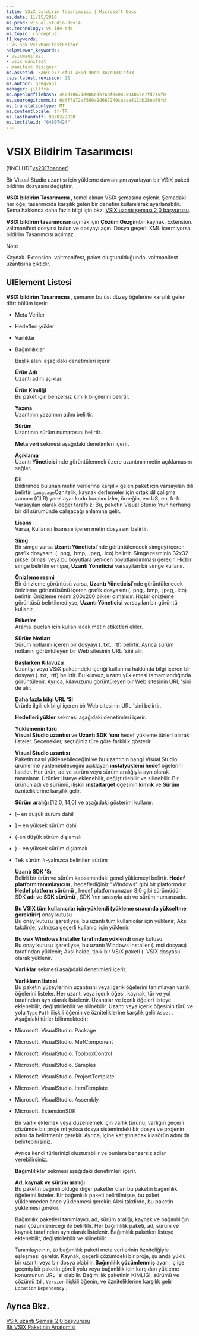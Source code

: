 ```yaml
---
title: VSıX bildirim Tasarımcısı | Microsoft Docs
ms.date: 11/15/2016
ms.prod: visual-studio-dev14
ms.technology: vs-ide-sdk
ms.topic: conceptual
f1_keywords:
- VS.Sdk.VsixManifestEditor
helpviewer_keywords:
- vsixmanifest
- vsix manifest
- manifest designer
ms.assetid: 5a691e77-cf91-430d-90ea-361d9031ef83
caps.latest.revision: 21
ms.author: gregvanl
manager: jillfra
ms.openlocfilehash: 450d306718906c3b76bf05982594045e7fd215f0
ms.sourcegitcommit: 6cfffa72af599a9d667249caaaa411bb28ea69fd
ms.translationtype: MT
ms.contentlocale: tr-TR
ms.lasthandoff: 09/02/2020
ms.locfileid: "64807424"
---
```

# <a name="vsix-manifest-designer"></a>VSIX Bildirim Tasarımcısı
[!INCLUDE[vs2017banner](../includes/vs2017banner.md)]

Bir Visual Studio uzantısı için yükleme davranışını ayarlayan bir VSıX paketi bildirim dosyasını değiştirir.  
  
 **VSIX bildirim Tasarımcısı** , temel alınan VSIX şemasına eşlenir. Şemadaki her öğe, tasarımcıda karşılık gelen bir denetim kullanılarak ayarlanabilir. Şema hakkında daha fazla bilgi için bkz. [VSIX uzantı şeması 2,0 başvurusu](../extensibility/vsix-extension-schema-2-0-reference.md).  
  
 **VSIX bildirim tasarımcısını**açmak için **Çözüm Gezgini**bir kaynak. Extension. valtmanifest dosyası bulun ve dosyayı açın. Dosya geçerli XML içermiyorsa, bildirim Tasarımcısı açılmaz.  
  
> [!NOTE]
> Kaynak. Extension. valtmanifest, paket oluşturulduğunda. valtmanifest uzantısına çıktıdır.  
  
## <a name="uielement-list"></a>UIElement Listesi  
 **VSIX bildirim Tasarımcısı** , şemanın bu üst düzey öğelerine karşılık gelen dört bölüm içerir:  
  
- Meta Veriler  
  
- Hedefleri yükler  
  
- Varlıklar  
  
- Bağımlılıklar  
  
  Başlık alanı aşağıdaki denetimleri içerir.  
  
  **Ürün Adı**  
  Uzantı adını açıklar.  
  
  **Ürün Kimliği**  
  Bu paket için benzersiz kimlik bilgilerini belirtir.  
  
  **Yazma**  
  Uzantının yazarının adını belirtir.  
  
  **Sürüm**  
  Uzantının sürüm numarasını belirtir.  
  
  **Meta veri** sekmesi aşağıdaki denetimleri içerir.  
  
  **Açıklama**  
  Uzantı **Yöneticisi**'nde görüntülenmek üzere uzantının metin açıklamasını sağlar.  
  
  **Dil**  
  Bildirimde bulunan metin verilerine karşılık gelen paket için varsayılan dili belirtir. `Language`Öznitelik, kaynak derlemeler için ortak dil çalışma zamanı (CLR) yerel ayar kodu kuralını izler, örneğin, en-US, en, fr-fr. Varsayılan olarak değer tarafsız; Bu, paketin Visual Studio 'nun herhangi bir dil sürümünde çalışacağı anlamına gelir.  
  
  **Lisans**  
  Varsa, Kullanıcı lisansını içeren metin dosyasını belirtir.  
  
  **Simg**  
  Bir simge varsa **Uzantı Yöneticisi**'nde görüntülenecek simgeyi içeren grafik dosyasını (. png,. bmp,. jpeg,. ico) belirtir. Simge resminin 32x32 piksel olması veya bu boyutlara yeniden boyutlandırılması gerekir. Hiçbir simge belirtilmemişse, **Uzantı Yöneticisi** varsayılan bir simge kullanır.  
  
  **Önizleme resmi**  
  Bir önizleme görüntüsü varsa, **Uzantı Yöneticisi**'nde görüntülenecek önizleme görüntüsünü içeren grafik dosyasını (. png,. bmp,. jpeg,. ico) belirtir. Önizleme resmi 200x200 piksel olmalıdır. Hiçbir önizleme görüntüsü belirtilmediyse, **Uzantı Yöneticisi** varsayılan bir görüntü kullanır.  
  
  **Etiketler**  
  Arama ipuçları için kullanılacak metin etiketleri ekler.  
  
  **Sürüm Notları**  
  Sürüm notlarını içeren bir dosyayı (. txt,. rtf) belirtir. Ayrıca sürüm notlarını görüntüleyen bir Web sitesinin URL 'sini alır.  
  
  **Başlarken Kılavuzu**  
  Uzantıyı veya VSıX paketindeki içeriği kullanma hakkında bilgi içeren bir dosyayı (. txt,. rtf) belirtir. Bu kılavuz, uzantı yüklemesi tamamlandığında görüntülenir. Ayrıca, kılavuzunu görüntüleyen bir Web sitesinin URL 'sini de alır.  
  
  **Daha fazla bilgi URL 'SI**  
  Ürünle ilgili ek bilgi içeren bir Web sitesinin URL 'sini belirtir.  
  
  **Hedefleri yükler** sekmesi aşağıdaki denetimleri içerir.  
  
  **Yüklemenin türü**  
  **Visual Studio uzantısı** ve **Uzantı SDK 'sını** hedef yükleme türleri olarak listeler. Seçenekler, seçtiğiniz türe göre farklılık gösterir.  
  
  **Visual Studio uzantısı**  
  Paketin nasıl yüklenebileceğini ve bu uzantının hangi Visual Studio ürünlerine yüklenebileceğini açıklayan **ınstalyüklemi hedef** öğelerini listeler. Her ürün, ad ve sürüm veya sürüm aralığıyla ayrı olarak tanımlanır.  Ürünler listeye eklenebilir, değiştirilebilir ve silinebilir. Bir ürünün adı ve sürümü, ilişkili **ınstaltarget** öğesinin **kimlik** ve **Sürüm** özniteliklerine karşılık gelir.  
  
  **Sürüm aralığı** [12,0, 14,0] ve aşağıdaki gösterimi kullanır:  
  
- [– en düşük sürüm dahil  
  
- ] – en yüksek sürüm dahil  
  
- (-en düşük sürüm dışlamalı  
  
- ) – en yüksek sürüm dışlamalı  
  
- Tek sürüm #-yalnızca belirtilen sürüm  
  
  **Uzantı SDK 'Sı**  
  Belirli bir ürün ve sürüm kapsamındaki genel yüklemeyi belirtir. **Hedef platform tanımlayıcısı** , hedeflediğiniz "Windows" gibi bir platformdur. **Hedef platform sürümü** , hedef platformunuzun 8,0 gibi sürümüdür. SDK **adı** ve **SDK sürümü** , SDK 'nın sırasıyla adı ve sürüm numarasıdır.  
  
  **Bu VSIX tüm kullanıcılar için yüklendi (yükleme sırasında yükseltme gerektirir)** onay kutusu  
  Bu onay kutusu işaretliyse, bu uzantı tüm kullanıcılar için yüklenir; Aksi takdirde, yalnızca geçerli kullanıcı için yüklenir.  
  
  **Bu vsıx Windows Installer tarafından yüklendi** onay kutusu  
  Bu onay kutusu işaretliyse, bu uzantı Windows Installer (. msi dosyası) tarafından yüklenir; Aksi halde, tipik bir VSıX paketi (. VSIX dosyası) olarak yüklenir.  
  
  **Varlıklar** sekmesi aşağıdaki denetimleri içerir.  
  
  **Varlıkların listesi**  
  Bu paketin yüzeylerinin uzantısını veya içerik öğelerini tanımlayan varlık öğelerini listeler. Her uzantı veya içerik öğesi, kaynak, tür ve yol tarafından ayrı olarak listelenir. Uzantılar ve içerik öğeleri listeye eklenebilir, değiştirilebilir ve silinebilir. Uzantı veya içerik öğesinin türü ve yolu `Type` `Path` ilişkili öğenin ve özniteliklerine karşılık gelir `Asset` . Aşağıdaki türler bilinmektedir:  
  
- Microsoft. VisualStudio. Package  
  
- Microsoft. VisualStudio. MefComponent  
  
- Microsoft. VisualStudio. ToolboxControl  
  
- Microsoft. VisualStudio. Samples  
  
- Microsoft. VisualStudio. ProjectTemplate  
  
- Microsoft. VisualStudio. ItemTemplate  
  
- Microsoft. VisualStudio. Assembly  
  
- Microsoft. ExtensionSDK  
  
  Bir varlık eklemek veya düzenlemek için varlık türünü, varlığın geçerli çözümde bir proje mi yoksa dosya sistemindeki bir dosya ve projenin adını da belirtmeniz gerekir. Ayrıca, içine katıştırılacak klasörün adını da belirtebilirsiniz.  
  
  Ayrıca kendi türlerinizi oluşturabilir ve bunlara benzersiz adlar verebilirsiniz.  
  
  **Bağımlılıklar** sekmesi aşağıdaki denetimleri içerir.  
  
  **Ad, kaynak ve sürüm aralığı**  
  Bu paketin bağımlı olduğu diğer paketler olan bu paketin bağımlılık öğelerini listeler. Bir bağımlılık paketi belirtilmişse, bu paket yüklenmeden önce yüklenmesi gerekir; Aksi takdirde, bu paketin yüklemesi gerekir.  
  
  Bağımlılık paketleri tanımlayıcı, ad, sürüm aralığı, kaynak ve bağımlılığın nasıl çözümleneceği ile belirtilir. Her bağımlılık paketi, ad, sürüm ve kaynak tarafından ayrı olarak listelenir. Bağımlılık paketleri listeye eklenebilir, değiştirilebilir ve silinebilir.  
  
  Tanımlayıcının, `ID` bağımlılık paketi meta verilerinin özniteliğiyle eşleşmesi gerekir. Kaynak, geçerli çözümdeki bir proje, şu anda yüklü bir uzantı veya bir dosya olabilir. **Bağımlılık çözümlenmiş** ayarı, iç içe geçmiş bir paketin göreli yolu veya bağımlılık için karşıdan yükleme konumunun URL 'si olabilir. Bağımlılık paketinin KIMLIĞI, sürümü ve çözümü `Id` , `Version` ilişkili öğenin, ve özniteliklerine karşılık gelir `Location` `Dependency` .  
  
## <a name="see-also"></a>Ayrıca Bkz.  
 [VSıX uzantı Şeması 2,0 başvurusu](../extensibility/vsix-extension-schema-2-0-reference.md)   
 [Bir VSIX Paketinin Anatomisi](../extensibility/anatomy-of-a-vsix-package.md)
